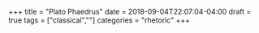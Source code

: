 +++
title = "Plato Phaedrus"
date = 2018-09-04T22:07:04-04:00
draft = true
tags = ["classical",""]
categories = "rhetoric"
+++
